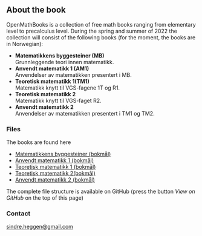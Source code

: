 ## About the book

OpenMathBooks is a collection of free math books ranging from elementary level to precalculus level. During the spring and summer of 2022 the collection will consist of the following books (for the moment, the books are in Norwegian):
- **Matematikkens byggesteiner (MB)**<br/>
  Grunnleggende teori innen matematikk.
- **Anvendt matematikk 1 (AM1)** <br/>
  Anvendelser av matematikken presentert i MB.
- **Teoretisk matematikk 1(TM1)** <br/>
  Matematikk knytt til VGS-fagene 1T og R1.
- **Teoretisk matematikk 2** <br/>
  Matematikk knytt til VGS-faget R2.
- **Anvendt matematikk 2** <br/>
  Anvendelser av matematikken presentert i TM1 og TM2.
  
### Files

The books are found here
- [Matematikkens byggesteiner (bokmål)]([https://github.com/sindrsh/FirstPrinciplesOfMath/blob/master/MB_bm.pdf](https://drive.google.com/file/d/1WiS51PH0V7FKyO-XZSedae_IfhTOfCaH/view?usp=sharing)) 
- [Anvendt matematikk 1 (bokmål)]([[https://github.com/sindrsh/FirstPrinciplesOfMath/blob/master/MB_bm.pdf](https://drive.google.com/file/d/1WiS51PH0V7FKyO-XZSedae_IfhTOfCaH/view?usp=sharing)](https://drive.google.com/file/d/1dwh-TgFX1BxHFfOOOk6WVjYAX56Q9LOZ/view?usp=sharing)) 
- [Teoretisk matematikk 1 (bokmål)]([https://github.com/sindrsh/FirstPrinciplesOfMath/blob/master/MB_bm.pdf](https://drive.google.com/file/d/1WiS51PH0V7FKyO-XZSedae_IfhTOfCaH/view?usp=sharing))
- [Teoretisk matematikk 2(bokmål)]([https://github.com/sindrsh/FirstPrinciplesOfMath/blob/master/MB_bm.pdf](https://drive.google.com/file/d/1WiS51PH0V7FKyO-XZSedae_IfhTOfCaH/view?usp=sharing))  
- [Anvendt matematikk 2 (bokmål)]([https://github.com/sindrsh/FirstPrinciplesOfMath/blob/master/MB_bm.pdf](https://drive.google.com/file/d/1WiS51PH0V7FKyO-XZSedae_IfhTOfCaH/view?usp=sharing)) 


The complete file structure is available on GitHub (press the button _View on GitHub_ on the top of this page)


### Contact
sindre.heggen@gmail.com
